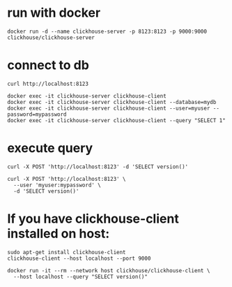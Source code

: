 # run with docker
```
docker run -d --name clickhouse-server -p 8123:8123 -p 9000:9000 clickhouse/clickhouse-server
```

# connect to db
```
curl http://localhost:8123

docker exec -it clickhouse-server clickhouse-client
docker exec -it clickhouse-server clickhouse-client --database=mydb
docker exec -it clickhouse-server clickhouse-client --user=myuser --password=mypassword
docker exec -it clickhouse-server clickhouse-client --query "SELECT 1"
```

# execute query
```
curl -X POST 'http://localhost:8123' -d 'SELECT version()'

curl -X POST 'http://localhost:8123' \
  --user 'myuser:mypassword' \
  -d 'SELECT version()'
```

# If you have clickhouse-client installed on host:
```
sudo apt-get install clickhouse-client
clickhouse-client --host localhost --port 9000

docker run -it --rm --network host clickhouse/clickhouse-client \
  --host localhost --query "SELECT version()"

```